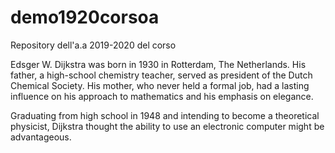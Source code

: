 # demo1920corsoa
Repository dell'a.a 2019-2020 del corso

Edsger W. Dijkstra was born in 1930 in Rotterdam, The Netherlands. His father, a high-school chemistry teacher, served as president of the Dutch Chemical Society. His mother, who never held a formal job, had a lasting influence on his approach to mathematics and his emphasis on elegance.

Graduating from high school in 1948 and intending to become a theoretical physicist, Dijkstra thought the ability to use an electronic computer might be advantageous.
